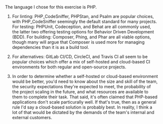 The language I chose for this exercise is PHP.

1. For linting: PHP_CodeSniffer, PHPStan, and Psalm are popular choices, with PHP_CodeSniffer seemingly the default standard for many projects. For testing: PHPUnit, Codeception, and Behat are all commonly used, the latter two offering testing options for Behavior Driven Development (BDD). For building: Composer, Phing, and Phar are all viable options, though many will argue that Composer is used more for managing dependencies than it is as a build tool.

2. For alternatives: GitLab CI/CD, CircleCI, and Travis CI all seem to be popular choices which offer a mix of self-hosted and cloud-based CI environments for both regular and open-source projects.

3. In order to determine whether a self-hosted or cloud-based environment would be better, you'd need to know about the size and skill of the team, the security expectations they're expected to meet, the probability of the project scaling in the future, and what resources are available to them to complete their task. That said, it's often claimed that PHP-based applications don't scale particurally well. If that's true, then as a general rule I'd say a cloud-based solution is probably best. In reality, I think a lot of that would be dictated by the demands of the team's internal and external customers.
